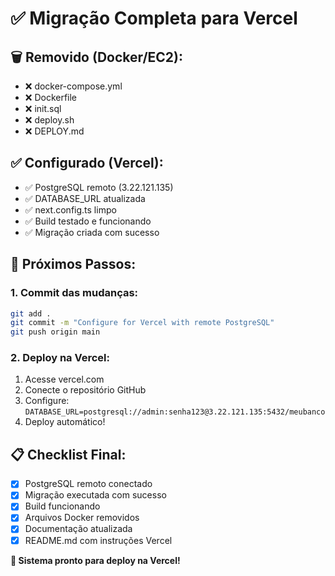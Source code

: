 # ✅ Migração Completa para Vercel

## 🗑️ Removido (Docker/EC2):
- ❌ docker-compose.yml
- ❌ Dockerfile  
- ❌ init.sql
- ❌ deploy.sh
- ❌ DEPLOY.md

## ✅ Configurado (Vercel):
- ✅ PostgreSQL remoto (3.22.121.135)
- ✅ DATABASE_URL atualizada
- ✅ next.config.ts limpo
- ✅ Build testado e funcionando
- ✅ Migração criada com sucesso

## 🚀 Próximos Passos:

### 1. Commit das mudanças:
```bash
git add .
git commit -m "Configure for Vercel with remote PostgreSQL"
git push origin main
```

### 2. Deploy na Vercel:
1. Acesse vercel.com
2. Conecte o repositório GitHub
3. Configure: `DATABASE_URL=postgresql://admin:senha123@3.22.121.135:5432/meubanco`
4. Deploy automático!

## 📋 Checklist Final:
- [x] PostgreSQL remoto conectado
- [x] Migração executada com sucesso  
- [x] Build funcionando
- [x] Arquivos Docker removidos
- [x] Documentação atualizada
- [x] README.md com instruções Vercel

**🎯 Sistema pronto para deploy na Vercel!**